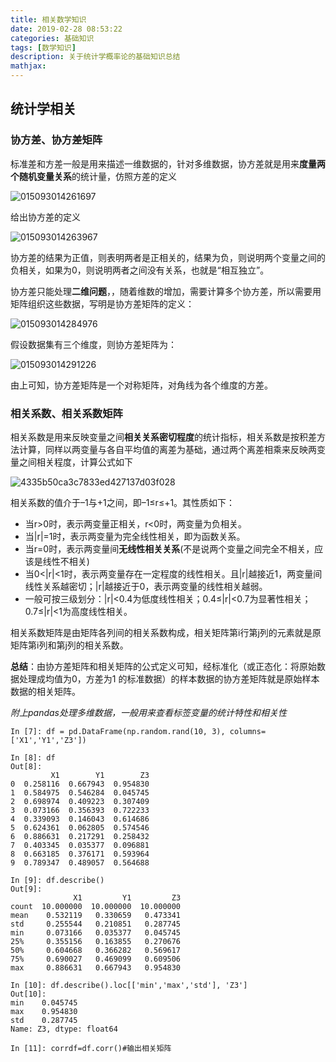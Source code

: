 ```yaml
---
title: 相关数学知识
date: 2019-02-28 08:53:22
categories: 基础知识
tags: [数学知识]
description: 关于统计学概率论的基础知识总结
mathjax:
---
```


## 统计学相关

### 协方差、协方差矩阵

标准差和方差一般是用来描述一维数据的，针对多维数据，协方差就是用来**度量两个随机变量关系**的统计量，仿照方差的定义

![015093014261697](/images/20150930142616971.jpg)

给出协方差的定义

![015093014263967](/images/20150930142639675.jpg)

协方差的结果为正值，则表明两者是正相关的，结果为负，则说明两个变量之间的负相关，如果为0，则说明两者之间没有关系，也就是“相互独立”。

协方差只能处理**二维问题**，，随着维数的增加，需要计算多个协方差，所以需要用矩阵组织这些数据，写明是协方差矩阵的定义：

![015093014284976](/images/20150930142849768.jpg)

假设数据集有三个维度，则协方差矩阵为：

![015093014291226](/images/20150930142912268.jpg)

由上可知，协方差矩阵是一个对称矩阵，对角线为各个维度的方差。

### 相关系数、相关系数矩阵

相关系数是用来反映变量之间**相关关系密切程度**的统计指标，相关系数是按积差方法计算，同样以两变量与各自平均值的离差为基础，通过两个离差相乘来反映两变量之间相关程度，计算公式如下

![4335b50ca3c7833ed427137d03f028](/images/44335b50ca3c7833ed427137d03f0285.png)

相关系数的值介于–1与+1之间，即–1≤r≤+1。其性质如下：

- 当r>0时，表示两变量正相关，r<0时，两变量为负相关。
- 当|r|=1时，表示两变量为完全线性相关，即为函数关系。
- 当r=0时，表示两变量间**无线性相关关系**(不是说两个变量之间完全不相关，应该是线性不相关)
- 当0<|r|<1时，表示两变量存在一定程度的线性相关。且|r|越接近1，两变量间线性关系越密切；|r|越接近于0，表示两变量的线性相关越弱。
- 一般可按三级划分：|r|<0.4为低度线性相关；0.4≤|r|<0.7为显著性相关；0.7≤|r|<1为高度线性相关。

相关系数矩阵是由矩阵各列间的相关系数构成，相关矩阵第i行第j列的元素就是原矩阵第i列和第j列的相关系数。

**总结**：由协方差矩阵和相关矩阵的公式定义可知，经标准化（或正态化：将原始数据处理成均值为0，方差为1 的标准数据）的样本数据的协方差矩阵就是原始样本数据的相关矩阵。

*附上pandas处理多维数据，一般用来查看标签变量的统计特性和相关性*

```
In [7]: df = pd.DataFrame(np.random.rand(10, 3), columns=['X1','Y1','Z3'])

In [8]: df
Out[8]:
         X1        Y1        Z3
0  0.258116  0.667943  0.954830
1  0.584975  0.546284  0.045745
2  0.698974  0.409223  0.307409
3  0.073166  0.356393  0.722233
4  0.339093  0.146043  0.614686
5  0.624361  0.062805  0.574546
6  0.886631  0.217291  0.258432
7  0.403345  0.035377  0.096881
8  0.663185  0.376171  0.593964
9  0.789347  0.489057  0.564688

In [9]: df.describe()
Out[9]:
              X1         Y1         Z3
count  10.000000  10.000000  10.000000
mean    0.532119   0.330659   0.473341
std     0.255544   0.210851   0.287745
min     0.073166   0.035377   0.045745
25%     0.355156   0.163855   0.270676
50%     0.604668   0.366282   0.569617
75%     0.690027   0.469099   0.609506
max     0.886631   0.667943   0.954830

In [10]: df.describe().loc[['min','max','std'], 'Z3']
Out[10]:
min    0.045745
max    0.954830
std    0.287745
Name: Z3, dtype: float64

In [11]: corrdf=df.corr()#输出相关矩阵
```

